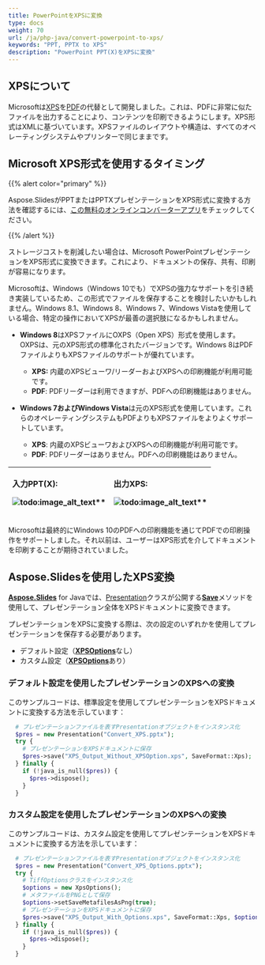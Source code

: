 ```yaml
---
title: PowerPointをXPSに変換
type: docs
weight: 70
url: /ja/php-java/convert-powerpoint-to-xps/
keywords: "PPT, PPTX to XPS"
description: "PowerPoint PPT(X)をXPSに変換"
---
```


## **XPSについて**
Microsoftは[XPS](https://docs.fileformat.com/page-description-language/xps/)を[PDF](https://docs.fileformat.com/pdf/)の代替として開発しました。これは、PDFに非常に似たファイルを出力することにより、コンテンツを印刷できるようにします。XPS形式はXMLに基づいています。XPSファイルのレイアウトや構造は、すべてのオペレーティングシステムやプリンターで同じままです。

## Microsoft XPS形式を使用するタイミング

{{% alert color="primary" %}} 

Aspose.SlidesがPPTまたはPPTXプレゼンテーションをXPS形式に変換する方法を確認するには、[この無料のオンラインコンバーターアプリ](https://products.aspose.app/slides/conversion)をチェックしてください。

{{% /alert %}} 

ストレージコストを削減したい場合は、Microsoft PowerPointプレゼンテーションをXPS形式に変換できます。これにより、ドキュメントの保存、共有、印刷が容易になります。

Microsoftは、Windows（Windows 10でも）でXPSの強力なサポートを引き続き実装しているため、この形式でファイルを保存することを検討したいかもしれません。Windows 8.1、Windows 8、Windows 7、Windows Vistaを使用している場合、特定の操作においてXPSが最善の選択肢になるかもしれません。

- **Windows 8**はXPSファイルにOXPS（Open XPS）形式を使用します。OXPSは、元のXPS形式の標準化されたバージョンです。Windows 8はPDFファイルよりもXPSファイルのサポートが優れています。
  - **XPS:** 内蔵のXPSビューワ/リーダーおよびXPSへの印刷機能が利用可能です。
  - **PDF**: PDFリーダーは利用できますが、PDFへの印刷機能はありません。

- **Windows 7およびWindows Vista**は元のXPS形式を使用しています。これらのオペレーティングシステムもPDFよりもXPSファイルをよりよくサポートしています。
  - **XPS**: 内蔵のXPSビューワおよびXPSへの印刷機能が利用可能です。
  - **PDF**: PDFリーダーはありません。PDFへの印刷機能はありません。

|<p>**入力PPT(X):</p><p>**![todo:image_alt_text](convert-powerpoint-ppt-and-pptx-to-microsoft-xps-document_1.png)**</p>|<p>**出力XPS:</p><p>**![todo:image_alt_text](convert-powerpoint-ppt-and-pptx-to-microsoft-xps-document_2.png)**</p>|
| :- | :- |

Microsoftは最終的にWindows 10のPDFへの印刷機能を通じてPDFでの印刷操作をサポートしました。それ以前は、ユーザーはXPS形式を介してドキュメントを印刷することが期待されていました。

## Aspose.Slidesを使用したXPS変換

[**Aspose.Slides**](https://products.aspose.com/slides/php-java/) for Javaでは、[Presentation](https://reference.aspose.com/slides/php-java/aspose.slides/Presentation)クラスが公開する[**Save**](https://reference.aspose.com/slides/php-java/aspose.slides/Presentation#save-java.lang.String-int-com.aspose.slides.ISaveOptions-)メソッドを使用して、プレゼンテーション全体をXPSドキュメントに変換できます。

プレゼンテーションをXPSに変換する際は、次の設定のいずれかを使用してプレゼンテーションを保存する必要があります。

- デフォルト設定（[**XPSOptions**](https://reference.aspose.com/slides/php-java/aspose.slides/xpsoptions)なし）
- カスタム設定（[**XPSOptions**](https://reference.aspose.com/slides/php-java/aspose.slides/xpsoptions)あり）

### **デフォルト設定を使用したプレゼンテーションのXPSへの変換**

このサンプルコードは、標準設定を使用してプレゼンテーションをXPSドキュメントに変換する方法を示しています：

```php
  # プレゼンテーションファイルを表すPresentationオブジェクトをインスタンス化
  $pres = new Presentation("Convert_XPS.pptx");
  try {
    # プレゼンテーションをXPSドキュメントに保存
    $pres->save("XPS_Output_Without_XPSOption.xps", SaveFormat::Xps);
  } finally {
    if (!java_is_null($pres)) {
      $pres->dispose();
    }
  }
```

### **カスタム設定を使用したプレゼンテーションのXPSへの変換**
このサンプルコードは、カスタム設定を使用してプレゼンテーションをXPSドキュメントに変換する方法を示しています：

```php
  # プレゼンテーションファイルを表すPresentationオブジェクトをインスタンス化
  $pres = new Presentation("Convert_XPS_Options.pptx");
  try {
    # TiffOptionsクラスをインスタンス化
    $options = new XpsOptions();
    # メタファイルをPNGとして保存
    $options->setSaveMetafilesAsPng(true);
    # プレゼンテーションをXPSドキュメントに保存
    $pres->save("XPS_Output_With_Options.xps", SaveFormat::Xps, $options);
  } finally {
    if (!java_is_null($pres)) {
      $pres->dispose();
    }
  }
```